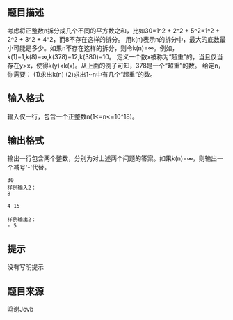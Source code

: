 


## 题目描述
考虑将正整数n拆分成几个不同的平方数之和，比如30=1^2 + 2^2 + 5^2=1^2 + 2^2 + 3^2 + 4^2，而8不存在这样的拆分。
用k(n)表示n的拆分中，最大的底数最小可能是多少。如果n不存在这样的拆分，则令k(n)=∞。例如，k(1)=1,k(8)=∞,k(378)=12,k(380)=10。
定义一个数x被称为“超重”的，当且仅当存在y>x，使得k(y)<k(x)。从上面的例子可知，378是一个“超重”的数。
给定n，你需要：
(1)求出k(n)
(2)求出1~n中有几个“超重”的数。
## 输入格式
输入仅一行，包含一个正整数n(1<=n<=10^18)。
## 输出格式
输出一行包含两个整数，分别为对上述两个问题的答案。如果k(n)=∞，则输出一个减号'-'代替。

```input1样例输入1：
30
样例输入2：
8

```

```output1样例输出1：
4 15

样例输出2：
- 5
```

## 提示
没有写明提示
## 题目来源
鸣谢Jcvb


